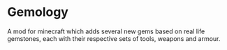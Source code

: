 # Gemology
A mod for minecraft which adds several new gems based on real life gemstones, each with their respective sets of tools, weapons and armour.

